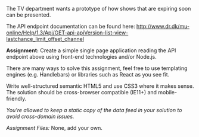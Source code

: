 The TV department wants a prototype of how shows that are expiring soon can be presented.

The API endpoint documentation can be found here:
http://www.dr.dk/mu-online/Help/1.3/Api/GET-api-apiVersion-list-view-lastchance_limit_offset_channel

**Assignment:** Create a simple single page application reading the API endpoint above using front-end technologies and/or Node.js.

There are many ways to solve this assignment, feel free to use templating engines (e.g. Handlebars) or libraries such as React as you see fit.

Write well-structured semantic HTML5 and use CSS3 where it makes sense. The solution should be cross-browser compatible (IE11+) and mobile-friendly.

_You're allowed to keep a static copy of the data feed in your solution to avoid cross-domain issues._

_Assignment Files:_ None, add your own.
